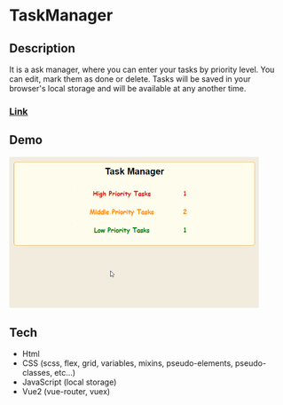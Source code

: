 # TaskManager

## Description
It is a ask manager, where you can enter your tasks by priority level. You can edit, mark them as done or delete. Tasks will be saved in your browser's local storage and will be available at any another time.

### [Link](https://taskmanager.frontwebdev.ru/ "Click to visit the project website")

## Demo
<img src="https://github.com/NathanBailie/TaskManager/raw/main/TaskManager.gif" width="450" />

## Tech
* Html
* CSS (scss, flex, grid, variables, mixins,    pseudo-elements, pseudo-classes, etc...)
* JavaScript (local storage)
* Vue2 (vue-router, vuex)